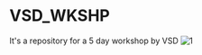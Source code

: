 # VSD_WKSHP
It's a repository for a 5 day workshop by VSD 
![1](https://user-images.githubusercontent.com/110513499/182804407-abc34b17-eed6-4d6c-9b80-e124f3e7540d.png)
